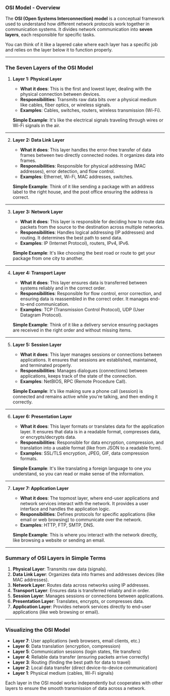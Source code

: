 ### **OSI Model - Overview**

The **OSI (Open Systems Interconnection) model** is a conceptual framework used to understand how different network protocols work together in communication systems. It divides network communication into **seven layers**, each responsible for specific tasks. 

You can think of it like a layered cake where each layer has a specific job and relies on the layer below it to function properly.

---

### **The Seven Layers of the OSI Model**

1. **Layer 1: Physical Layer**
   - **What it does**: This is the first and lowest layer, dealing with the physical connection between devices.
   - **Responsibilities**: Transmits raw data bits over a physical medium like cables, fiber optics, or wireless signals.
   - **Examples**: Cables, switches, routers, wireless transmission (Wi-Fi).

   **Simple Example**: It's like the electrical signals traveling through wires or Wi-Fi signals in the air.

---

2. **Layer 2: Data Link Layer**
   - **What it does**: This layer handles the error-free transfer of data frames between two directly connected nodes. It organizes data into frames.
   - **Responsibilities**: Responsible for physical addressing (MAC addresses), error detection, and flow control.
   - **Examples**: Ethernet, Wi-Fi, MAC addresses, switches.

   **Simple Example**: Think of it like sending a package with an address label to the right house, and the post office ensuring the address is correct.

---

3. **Layer 3: Network Layer**
   - **What it does**: This layer is responsible for deciding how to route data packets from the source to the destination across multiple networks.
   - **Responsibilities**: Handles logical addressing (IP addresses) and routing. It determines the best path to send data.
   - **Examples**: IP (Internet Protocol), routers, IPv4, IPv6.

   **Simple Example**: It's like choosing the best road or route to get your package from one city to another.

---

4. **Layer 4: Transport Layer**
   - **What it does**: This layer ensures data is transferred between systems reliably and in the correct order.
   - **Responsibilities**: Responsible for flow control, error correction, and ensuring data is reassembled in the correct order. It manages end-to-end communication.
   - **Examples**: TCP (Transmission Control Protocol), UDP (User Datagram Protocol).

   **Simple Example**: Think of it like a delivery service ensuring packages are received in the right order and without missing items.

---

5. **Layer 5: Session Layer**
   - **What it does**: This layer manages sessions or connections between applications. It ensures that sessions are established, maintained, and terminated properly.
   - **Responsibilities**: Manages dialogues (connections) between applications, keeps track of the state of the connection.
   - **Examples**: NetBIOS, RPC (Remote Procedure Call).

   **Simple Example**: It's like making sure a phone call (session) is connected and remains active while you're talking, and then ending it correctly.

---

6. **Layer 6: Presentation Layer**
   - **What it does**: This layer formats or translates data for the application layer. It ensures that data is in a readable format, compresses data, or encrypts/decrypts data.
   - **Responsibilities**: Responsible for data encryption, compression, and translation into a usable format (like from JSON to a readable form).
   - **Examples**: SSL/TLS encryption, JPEG, GIF, data compression formats.

   **Simple Example**: It's like translating a foreign language to one you understand, so you can read or make sense of the information.

---

7. **Layer 7: Application Layer**
   - **What it does**: The topmost layer, where end-user applications and network services interact with the network. It provides a user interface and handles the application logic.
   - **Responsibilities**: Defines protocols for specific applications (like email or web browsing) to communicate over the network.
   - **Examples**: HTTP, FTP, SMTP, DNS.

   **Simple Example**: This is where you interact with the network directly, like browsing a website or sending an email.

---

### **Summary of OSI Layers in Simple Terms**

1. **Physical Layer**: Transmits raw data (signals).
2. **Data Link Layer**: Organizes data into frames and addresses devices (like MAC addresses).
3. **Network Layer**: Routes data across networks using IP addresses.
4. **Transport Layer**: Ensures data is transferred reliably and in order.
5. **Session Layer**: Manages sessions or connections between applications.
6. **Presentation Layer**: Translates, encrypts, or compresses data.
7. **Application Layer**: Provides network services directly to end-user applications (like web browsing or email).

---

### **Visualizing the OSI Model**

- **Layer 7**: User applications (web browsers, email clients, etc.)
- **Layer 6**: Data translation (encryption, compression)
- **Layer 5**: Communication sessions (login states, file transfers)
- **Layer 4**: Reliable data transfer (ensuring packets arrive correctly)
- **Layer 3**: Routing (finding the best path for data to travel)
- **Layer 2**: Local data transfer (direct device-to-device communication)
- **Layer 1**: Physical medium (cables, Wi-Fi signals)

Each layer in the OSI model works independently but cooperates with other layers to ensure the smooth transmission of data across a network.
